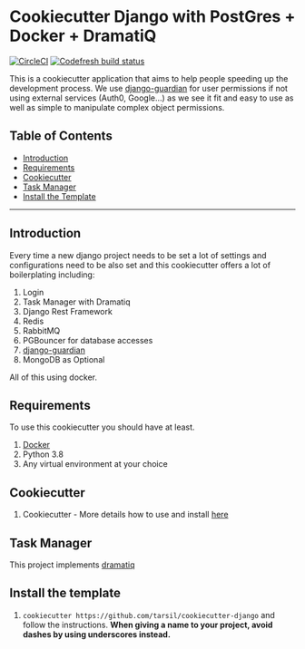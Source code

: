 # Cookiecutter Django with PostGres + Docker + DramatiQ

[![CircleCI](https://circleci.com/gh/tarsil/cookiecutter-django.svg?style=shield&circle-token=91ae5605f46538c06c9b88248fd0fd6cc9b2994d)](https://circleci.com/gh/tarsil/cookiecutter-django)
[![Codefresh build status]( https://g.codefresh.io/api/badges/pipeline/tiagoarasilva/Django%20Cookiecutter%2FTest%26Build?type=cf-1&key=eyJhbGciOiJIUzI1NiJ9.NThhOGRkNTdmMjU5OWMwMTAwZjQzYmRi.kUnXk46L86nOtnW3OI5-TJK6cYlavAHbhF5MqKg6pLM)](https://g.codefresh.io/pipelines/edit/new/builds?id=5fc91f0654e9095fcd293333&pipeline=Test%26Build&projects=Django%20Cookiecutter&projectId=5fc91e5e84fbdc5d38bf1924)

This is a cookiecutter application that aims to help people speeding up the development process.
We use [django-guardian](https://django-guardian.readthedocs.io/en/stable/) for user permissions
if not using external services (Auth0, Google...) as we see it fit and easy to use
as well as simple to manipulate complex object permissions.

## Table of Contents

- [Introduction](#introduction)
- [Requirements](#requirements)
- [Cookiecutter](#cookiecutter)
- [Task Manager](#task-manager)
- [Install the Template](#install-the-template)

---

## Introduction

Every time a new django project needs to be set a lot of settings and configurations need to be
also set and this cookiecutter offers a lot of boilerplating including:

1. Login
2. Task Manager with Dramatiq
3. Django Rest Framework
4. Redis
5. RabbitMQ
6. PGBouncer for database accesses
7. [django-guardian](https://django-guardian.readthedocs.io/en/stable/)
8. MongoDB as Optional

All of this using docker.

## Requirements

To use this cookiecutter you should have at least.

1. [Docker](https://www.docker.com/products)
2. Python 3.8
3. Any virtual environment at your choice

## Cookiecutter

1. Cookiecutter - More details how to use and install [here](https://cookiecutter.readthedocs.io/en/latest/)

## Task Manager

This project implements [dramatiq](https://dramatiq.io/)

## Install the template

1. `cookiecutter https://github.com/tarsil/cookiecutter-django` and follow the instructions.
    **When giving a name to your project, avoid dashes by using underscores instead.**
